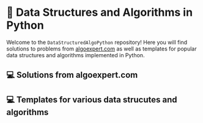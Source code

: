 # 🧠 Data Structures and Algorithms in Python 

Welcome to the `DataStructuredAlgoPython` repository! Here you will find solutions to problems from [algoexpert.com](https://www.algoexpert.com/) as well as templates for popular data structures and algorithms implemented in Python.

## 💻 Solutions from algoexpert.com

## 💻 Templates for various data strucutes and algorithms
